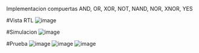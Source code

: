 Implementacion compuertas AND, OR, XOR, NOT, NAND, NOR, XNOR, YES

#Vista RTL
![image](https://user-images.githubusercontent.com/84602829/221288512-91debe46-0c58-470e-b68f-9ce5eeb0d8d1.png)

#Simulacion
![image](https://user-images.githubusercontent.com/84602829/221288531-afb5a91a-6341-4356-87d8-42fa1d577e27.png)

#Prueba
![image](https://user-images.githubusercontent.com/84602829/221288556-85c25a45-0aa6-4174-8d1a-36079c90a3da.png)
![image](https://user-images.githubusercontent.com/84602829/221288584-3001f81a-6901-4ee4-ac88-255cb40da66b.png)
![image](https://user-images.githubusercontent.com/84602829/221288600-15724a86-ad96-4fc3-a990-a41b26a8b442.png)
